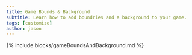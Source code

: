 ```yaml
---
title: Game Bounds & Background
subtitle: Learn how to add boundries and a background to your game.
tags: [customize]
author: jason
---
```

{% include blocks/gameBoundsAndBackground.md %}

